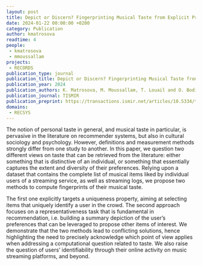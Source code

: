 ```yaml
---
layout: post
title: Depict or Discern? Fingerprinting Musical Taste from Explicit Preferences
date: 2024-01-22 00:00:00 +0200
category: Publication
author: kmatrosova
readtime: 4
people:
 - kmatrosova
 - mmoussallam
projects:
 - RECORDS
publication_type: journal
publication_title: Depict or Discern? Fingerprinting Musical Taste from Explicit Preferences
publication_year: 2024
publication_authors: K. Matrosova, M. Moussallam, T. Louail and O. Bodini
publication_journal: TISMIR
publication_preprint: https://transactions.ismir.net/articles/10.5334/tismir.158
domains:
 - RECSYS
---
```


The notion of personal taste in general, and musical taste in particular, is pervasive in the literature on recommender systems, but also in cultural sociology and psychology. However, definitions and measurement methods strongly differ from one study to another. In this paper, we question two different views on taste that can be retrieved from the literature: either something that is distinctive of an individual, or something that essentially captures the extent and diversity of their preferences. Relying upon a dataset that contains the complete list of musical items liked by individual users of a streaming service, as well as streaming logs, we propose two methods to compute fingerprints of their musical taste. 

The first one explicitly targets a uniqueness property, aiming at selecting items that uniquely identify a user in the crowd. The second approach focuses on a representativeness task that is fundamental in recommendation, i.e. building a summary depiction of the user’s preferences that can be leveraged to propose other items of interest. We demonstrate that the two methods lead to conflicting solutions, hence highlighting the need to precisely acknowledge which point of view applies when addressing a computational question related to taste. We also raise the question of users’ identifiability through their online activity on music streaming platforms, and beyond.